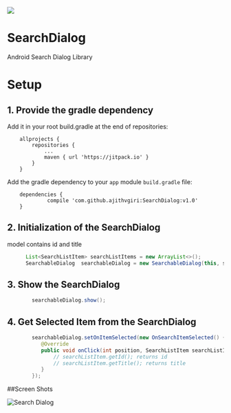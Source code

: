 [![](https://jitpack.io/v/ajithvgiri/SearchDialog.svg)](https://jitpack.io/#ajithvgiri/SearchDialog)

# SearchDialog
Android Search Dialog Library

# Setup
## 1. Provide the gradle dependency

Add it in your root build.gradle at the end of repositories:
```
	allprojects {
		repositories {
			...
			maven { url 'https://jitpack.io' }
		}
	}
```

Add the gradle dependency to your `app` module `build.gradle` file:

```
	dependencies {
	         compile 'com.github.ajithvgiri:SearchDialog:v1.0'
	}

```

## 2. Initialization of the SearchDialog
<SearchListItem> model contains id and title
``` java
      List<SearchListItem> searchListItems = new ArrayList<>();
      SearchableDialog  searchableDialog = new SearchableDialog(this, searchListItems, "Title");
```

## 3. Show the SearchDialog

``` java
        searchableDialog.show();
```

## 4. Get Selected Item from the SearchDialog

``` java
        searchableDialog.setOnItemSelected(new OnSearchItemSelected() {
           @Override
           public void onClick(int position, SearchListItem searchListItem) {
               // searchListItem.getId(); returns id
               // searchListItem.getTitle(); returns title
           }
        });
```
##Screen Shots

![Search Dialog](https://i.imgur.com/47IHtQH.png)